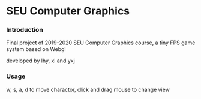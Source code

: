 # SEU Computer Graphics

### Introduction
Final project of 2019-2020 SEU Computer Graphics course, a tiny FPS game system based on Webgl

developed by lhy, xl and yxj

### Usage

w, s, a, d to move charactor, click and drag mouse to change view
